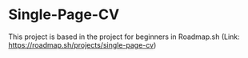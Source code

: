 # Single-Page-CV
This project is based in the project for beginners in Roadmap.sh (Link: https://roadmap.sh/projects/single-page-cv)
